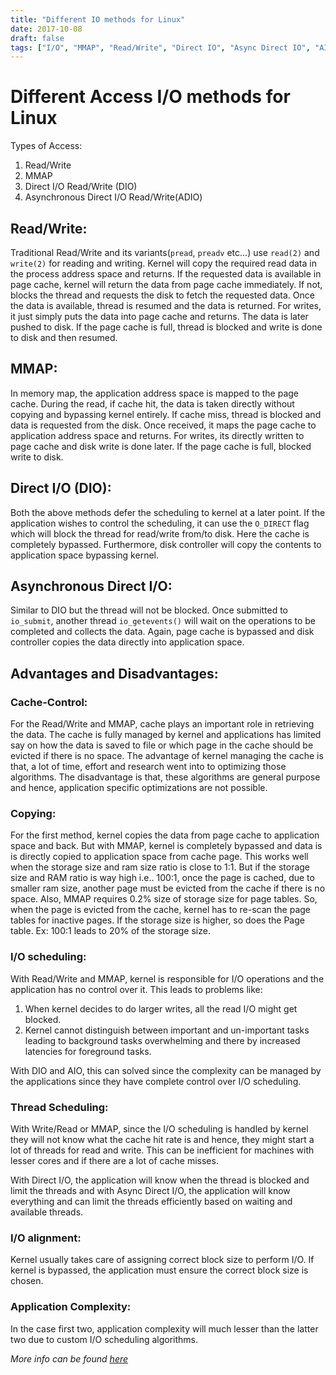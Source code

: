 ```yaml
---
title: "Different IO methods for Linux"
date: 2017-10-08
draft: false
tags: ["I/O", "MMAP", "Read/Write", "Direct IO", "Async Direct IO", "AIO", "DIO"]
---
```


# Different Access I/O methods for Linux

Types of Access:

1. Read/Write
2. MMAP
3. Direct I/O Read/Write (DIO)
4. Asynchronous Direct I/O Read/Write(ADIO)

## Read/Write:
Traditional Read/Write and its variants(`pread`, `preadv` etc...) use `read(2)` and `write(2)` for reading and writing. Kernel will copy the required read data in the process address space and returns. If the requested data is available in page cache, kernel will return the data from page cache immediately. If not, blocks the thread and requests the disk to fetch the requested data. Once the data is available, thread is resumed and the data is returned. For writes, it just simply puts the data into page cache and returns. The data is later pushed to disk. If the page cache is full, thread is blocked and write is done to disk and then resumed.

## MMAP:
In memory map, the application address space is mapped to the page cache. During the read, if cache hit, the data is taken directly without copying and bypassing kernel entirely. If cache miss, thread is blocked and data is requested from the disk. Once received, it maps the page cache to application address space and returns. For writes, its directly written to page cache and disk write is done later. If the page cache is full, blocked write to disk.

## Direct I/O (DIO):
Both the above methods defer the scheduling to kernel at a later point. If the application wishes to control the scheduling, it can use the `O_DIRECT` flag which will block the thread for read/write from/to disk. Here the cache is completely bypassed. Furthermore, disk controller will copy the contents to application space bypassing kernel.

## Asynchronous Direct I/O:
Similar to DIO but the thread will not be blocked. Once submitted to `io_submit`, another thread `io_getevents()` will wait on the operations to be completed and collects the data. Again, page cache is bypassed and disk controller copies the data directly into application space.

## Advantages and Disadvantages:

### Cache-Control:
For the Read/Write and MMAP, cache plays an important role in retrieving the data. The cache is fully managed by kernel and applications has limited say on how the data is saved to file or which page in the cache should be evicted if there is no space.
The advantage of kernel managing the cache is that, a lot of time, effort and research went into to optimizing those algorithms.
The disadvantage is that, these algorithms are general purpose and hence, application specific optimizations are not possible.

### Copying:
For the first method, kernel copies the data from page cache to application space and back. But with MMAP, kernel is completely bypassed and data is is directly copied to application space from cache page. This works well when the storage size and ram size ratio is close to 1:1.
But if the storage size and RAM ratio is way high i.e.. 100:1, once the page is cached, due to smaller ram size, another page must be evicted from the cache if there is no space. Also, MMAP requires 0.2% size of storage size for page tables. So, when the page is evicted from the cache, kernel has to re-scan the page tables for inactive pages. If the storage size is higher, so does the Page table. Ex: 100:1 leads to 20% of the storage size.

### I/O scheduling:
With Read/Write and MMAP, kernel is responsible for I/O operations and the application has no control over it. This leads to problems like:
1. When kernel decides to do larger writes, all the read I/O might get blocked.
2. Kernel cannot distinguish between important and un-important tasks leading to background tasks overwhelming and there by increased latencies for foreground tasks.

With DIO and AIO, this can solved since the complexity can be managed by the applications since they have complete control over I/O scheduling.

### Thread Scheduling:
With Write/Read or MMAP, since the I/O scheduling is handled by kernel they will not know what the cache hit rate is and hence, they might start a lot of threads for read and write. This can be inefficient for machines with lesser cores and if there are a lot of cache misses.

With Direct I/O, the application will know when the thread is blocked and limit the threads and with Async Direct I/O, the application will know everything and can limit the threads efficiently based on waiting and available threads.

### I/O alignment:
Kernel usually takes care of assigning correct block size to perform I/O. If kernel is bypassed, the application must ensure the correct block size is chosen.

### Application Complexity:
In the case first two, application complexity will much lesser than the latter two due to custom I/O scheduling algorithms.

*More info can be found [here](http://www.scylladb.com/2017/10/05/io-access-methods-scylla/)*
